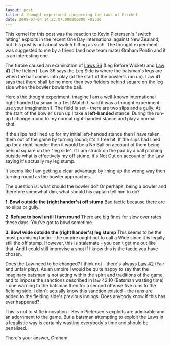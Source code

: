 ```yaml
---
layout: post
title: A thought experiment concerning the Laws of Cricket
date: 2008-07-04 14:23:07.000000000 +01:00
---
```

This kernel for this post was the reaction to Kevin Pietersen's "switch hitting" exploits in the recent One Day International against New Zealand, but this post is not about switch hitting as such. The thought experiment was suggested to me by a friend (and now team mate) Graham Pontin and it is an interesting one.

The furore caused an examination of <a href="http://www.lords.org/laws-and-spirit/laws-of-cricket/laws/law-36-leg-before-wicket,62,AR.html" target="_blank">Laws 36</a> (Leg Before Wicket) and <a href="http://www.lords.org/laws-and-spirit/laws-of-cricket/laws/law-41-the-fielder,67,AR.html" target="_blank">Law 41</a> (The fielder). Law 36 says the Leg Side is where the batsman's legs are when the ball comes into play (at the start of the bowler's run up). Law 41 says that there shall be no more than two fielders behind square on the leg side when the bowler bowls the ball.

Here's the thought experiment: imagine I am a well-known international right-handed batsman in a Test Match (I said it was a thought experiment - use your imagination!). The field is set - there are two slips and a gully. At the start of the bowler's run up I take a <strong>left-handed</strong> stance. During the run-up I change round to my normal right-handed stance and play a normal shot.

If the slips had lined up for my initial left-handed stance then I have taken them out of the game by turning round; it's a free hit. If the slips had lined up for a right-hander then it would be a No Ball on account of them being behind square on the "leg side". If I am struck on the pad by a ball pitching outside what is effectively my off stump, it's Not Out on account of the Law saying it's actually my leg stump.

It seems like I am getting a clear advantage by lining up the wrong way then turning round as the bowler approaches.

The question is: what should the bowler do? Or perhaps, being a bowler and therefore somewhat dim, what should his captain tell him to do?

<strong>1. Bowl outside the (right hander's) off stump</strong>
Bad tactic because there are no slips or gully.

<strong>2. Refuse to bowl until I turn round</strong>
There are big fines for slow over rates these days. You've got to bowl sometime.

<strong>3. Bowl wide outside the (right hander's) leg stump</strong>
This seems to be the most promising tactic - the umpire ought not to call a Wide since it is legally still the off stump. However, this is stalemate - you can't get me out like that. And I could still improvise a shot if I know this is the tactic you have chosen.

Does the Law need to be changed? I think not - there's always <a href="http://www.lords.org/laws-and-spirit/laws-of-cricket/laws/law-42-fair-and-unfair-play,68,AR.html" target="_blank">Law 42</a> (Fair and unfair play). As an umpire I would be quite happy to say that the imaginary batsman is not acting within the spirit and traditions of the game, and to impose the sanctions described in law 42.10 (Batsman wasting time) - one warning to the batsman then for a second offense five runs to the fielding side. I didn't actually know this sanction existed - the runs are added to the fielding side's previous innings. Does anybody know if this has ever happened?

This is not to stifle innovation - Kevin Pietersen's exploits are admirable and an adornment to the game. But a batsman attempting to exploit the Laws in a legalistic way is certainly wasting everybody's time and should be penalised.

There's your answer, Graham.
